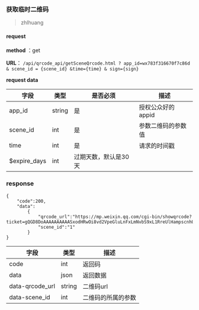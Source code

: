 ### 获取临时二维码
>zhlhuang

#### request

 **method** ：get
 
 **URL**： `/api/qrcode_api/getSceneQrcode.html ? app_id=wx783f316670f7c86d & scene_id = {scene_id} &time={time} & sign={sign}`
 
 
**request data**

字段 | 类型|是否必须|描述
---|---|---|---|
app_id | string|是|授权公众好的appid|
scene_id |int|是|参数二维码的参数值|
time|int|是|请求的时间戳|
$expire_days|int|过期天数，默认是30 天


### response

```
{
    "code":200,
    "data":
        {
            "qrcode_url":"https://mp.weixin.qq.com/cgi-bin/showqrcode?ticket=gQGD8DoAAAAAAAAAASxodHRwOi8vd2VpeGluLnFxLmNvbS9xL1RreUlHampscnhUV2tpSFNIMklOAAIEC4VSVwMEAI0nAA==",
            "scene_id":"1"
        }
}
```

字段 | 类型|描述
---|---|---
 code| int|返回码
data|json|返回数据
data-qrcode_url|string|二维码url
data-scene_id|int|二维码的所属的参数


